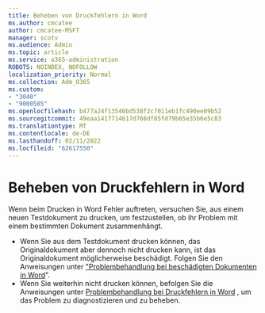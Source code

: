 ```yaml
---
title: Beheben von Druckfehlern in Word
ms.author: cmcatee
author: cmcatee-MSFT
manager: scotv
ms.audience: Admin
ms.topic: article
ms.service: o365-administration
ROBOTS: NOINDEX, NOFOLLOW
localization_priority: Normal
ms.collection: Adm_O365
ms.custom:
- "3040"
- "9000585"
ms.openlocfilehash: b477a24f13546bd538f2c7011eb1fc490ee09b52
ms.sourcegitcommit: 49eaa1417714617d768df85fd79b65e35b6e5c83
ms.translationtype: MT
ms.contentlocale: de-DE
ms.lasthandoff: 02/11/2022
ms.locfileid: "62617550"
---
```

# <a name="resolving-print-failures-in-word"></a>Beheben von Druckfehlern in Word

Wenn beim Drucken in Word Fehler auftreten, versuchen Sie, aus einem neuen Testdokument zu drucken, um festzustellen, ob ihr Problem mit einem bestimmten Dokument zusammenhängt.

- Wenn Sie aus dem Testdokument drucken können, das Originaldokument aber dennoch nicht drucken kann, ist das Originaldokument möglicherweise beschädigt. Folgen Sie den Anweisungen unter ["Problembehandlung bei beschädigten Dokumenten in Word](https://docs.microsoft.com/office/troubleshoot/word/damaged-documents-in-word#update-microsoft-office-and-windows)".
- Wenn Sie weiterhin nicht drucken können, befolgen Sie die Anweisungen unter [Problembehandlung bei Druckfehlern in Word](https://docs.microsoft.com/office/troubleshoot/word/print-failures-in-word) , um das Problem zu diagnostizieren und zu beheben.